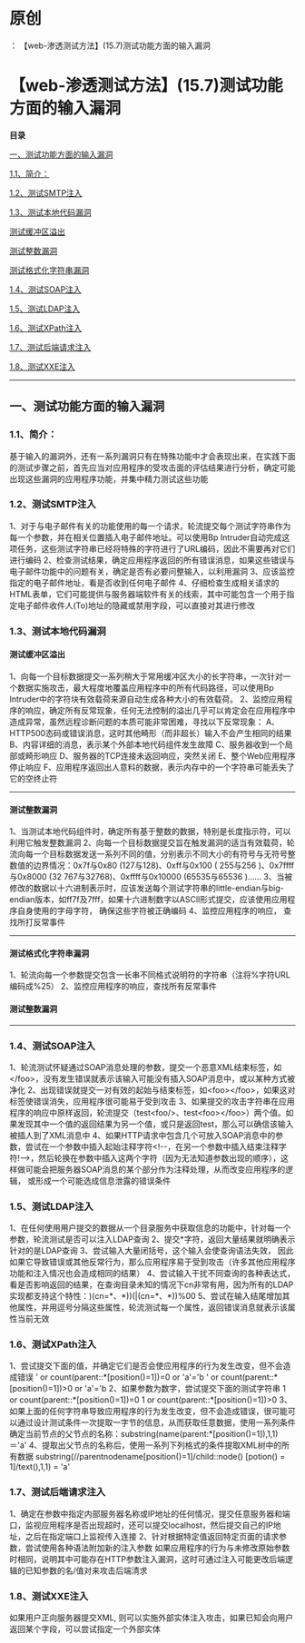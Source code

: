 # 原创
：  【web-渗透测试方法】(15.7)测试功能方面的输入漏洞

# 【web-渗透测试方法】(15.7)测试功能方面的输入漏洞

**目录**

[一、测试功能方面的输入漏洞](#%E4%B8%80%E3%80%81%E6%B5%8B%E8%AF%95%E5%8A%9F%E8%83%BD%E6%96%B9%E9%9D%A2%E7%9A%84%E8%BE%93%E5%85%A5%E6%BC%8F%E6%B4%9E)

[1.1、简介：](#1.1%E3%80%81%E7%AE%80%E4%BB%8B%EF%BC%9A)

[1.2、测试SMTP注入](#1.2%E3%80%81%E6%B5%8B%E8%AF%95SMTP%E6%B3%A8%E5%85%A5)

[1.3、测试本地代码漏洞](#1.3%E3%80%81%E6%B5%8B%E8%AF%95%E6%9C%AC%E5%9C%B0%E4%BB%A3%E7%A0%81%E6%BC%8F%E6%B4%9E)

[测试缓冲区溢出](#%E6%B5%8B%E8%AF%95%E7%BC%93%E5%86%B2%E5%8C%BA%E6%BA%A2%E5%87%BA)

[测试整数漏洞](#%E6%B5%8B%E8%AF%95%E6%95%B4%E6%95%B0%E6%BC%8F%E6%B4%9E)

[测试格式化字符串漏洞](#%E6%B5%8B%E8%AF%95%E6%A0%BC%E5%BC%8F%E5%8C%96%E5%AD%97%E7%AC%A6%E4%B8%B2%E6%BC%8F%E6%B4%9E)

[1.4、测试SOAP注入](#1.4%E3%80%81%E6%B5%8B%E8%AF%95SOAP%E6%B3%A8%E5%85%A5)

[1.5、测试LDAP注入](#1.5%E3%80%81%E6%B5%8B%E8%AF%95LDAP%E6%B3%A8%E5%85%A5)

[1.6、测试XPath注入](#1.6%E3%80%81%E6%B5%8B%E8%AF%95XPath%E6%B3%A8%E5%85%A5)

[1.7、测试后端请求注入](#1.7%E3%80%81%E6%B5%8B%E8%AF%95%E5%90%8E%E7%AB%AF%E8%AF%B7%E6%B1%82%E6%B3%A8%E5%85%A5)

[1.8、测试XXE注入](#1.8%E3%80%81%E6%B5%8B%E8%AF%95XXE%E6%B3%A8%E5%85%A5)

---


## 一、测试功能方面的输入漏洞

> 
<h3>1.1、简介：</h3>
基于输入的漏洞外，还有一系列漏洞只有在特殊功能中才会表现出来，在实践下面的测试步骤之前，首先应当对应用程序的受攻击面的评估结果进行分析，确定可能出现这些漏洞的应用程序功能，并集中精力测试这些功能



> 
<h3>1.2、测试SMTP注入</h3>
1、对于与电子邮件有关的功能使用的每一个请求，轮流提交每个测试字符串作为每一个参数，并在相关位置插入电子邮件地址。可以使用Bp Intruder自动完成这项任务，这些测试字符串已经将特殊的字符进行了URL编码，因此不需要再对它们进行编码
2、检查测试结果，确定应用程序返回的所有错误消息，如果这些错误与电子邮件功能中的问题有关，确定是否有必要问整输入，以利用漏洞
3、应该监控指定的电子邮件地址，看是否收到任何电子邮件
4、仔细检查生成相关请求的HTML表单，它们可能提供与服务器端软件有关的线索，其中可能包含一个用于指定电子邮件收件人(To)地址的隐藏或禁用字段，可以直接对其进行修改


> 
<h3>1.3、测试本地代码漏洞</h3>
<h4>测试缓冲区溢出</h4>
1、向每一个目标数据提交一系列稍大于常用缓冲区大小的长字符串，一次针对一个数据实施攻击，最大程度地覆盖应用程序中的所有代码路径，可以使用Bp Intruder中的字符块有效载荷来源自动生成各种大小的有效载荷。
2、监控应用程序的响应，确定所有反常现象，任何无法控制的溢出几乎可以肯定会在应用程序中造成异常，虽然远程诊断问题的本质可能非常困难，寻找以下反常现象：
A、HTTP500态码或错误消息，这时其他畸形（而非超长）输入不会产生相同的结果
B、内容详细的消息，表示某个外部本地代码组件发生故障
C、服务器收到一个局部或畸形响应
D、服务器的TCP连接未返回响应，突然关闭
E、整个Web应用程序停止响应
F、应用程序返回出人意料的数据，表示内存中的一个字符串可能丢失了它的空终止符
<hr/>
<h4>测试整数漏洞</h4>
1、当测试本地代码组件时，确定所有基于整数的数据，特别是长度指示符，可以利用它触发整数漏洞
2、向每一个目标数据提交旨在触发漏洞的适当有效载荷，轮流向每一个目标数据发送一系列不同的值，分别表示不同大小的有符号与无符号整数值的边界情况：0x7f与0x80 (127与128)、0xff与0x100 ( 255与256 )、0x7ffff与0x8000 (32 767与32768)、0xffff与0x10000 (65535与65536 )……
3、当被修改的数据以十六进制表示时，应该发送每个测试字符串的little-endian与big-endian版本，如ff7f及7fff，如果十六进制数字以ASCll形式提交，应该使用应用程序自身使用的字母字符， 确保这些字符被正确编码
4、监控应用程序的响应， 查找所打反常事件
<hr/>
<h4>测试格式化字符串漏洞</h4>
1、轮流向每一个参数提交包含一长串不同格式说明符的字符串（注将%字符URL编码成%25）
2、监控应用程序的响应，查找所有反常事件


#### 测试整数漏洞

---


> 
<h3>1.4、测试SOAP注入</h3>
1、轮流测试怀疑通过SOAP消息处理的参数，提交一个恶意XML结束标签，如&lt;/foo&gt;，没有发生错误就表示该输入可能没有插入SOAP消息中，或以某种方式被净化
2、出现错误就提交一对有效的起始与结束标签，如&lt;foo&gt;&lt;/foo&gt;，如果这对标签使错误消失，应用程序很可能易于受到攻击
3、如果提交的攻击字符串在应用程序的响应中原样返回，轮流提交（test&lt;foo/&gt;、test&lt;foo&gt;&lt;/foo&gt;）两个值。如果发现其中一个值的返回结果为另一个值，或只是返回test，那么可以确信该输入被插人到了XML消息中
4、如果HTTP请求中包含几个可放入SOAP消息中的参数，尝试在一个参数中插入起始注释字符&lt;!--，在另一个参数中插入结束注释字符!--&gt;，然后轮换在参数中插入这两个字符（因为无法知道参数出现的顺序），这样做可能会把服务器SOAP消息的某个部分作为注释处理，从而改变应用程序的逻辑， 或形成一个可能选成信息泄露的错误条件


> 
<h3>1.5、测试LDAP注入</h3>
1、在任何使用用户提交的数据从一个目录服务中获取信息的功能中，针对每一个参数，轮流测试是否可以注入LDAP查询
2、提交*字符，返回大量结果就明确表示针对的是LDAP查询
3、尝试输入大量闭括号，这个输入会使查询语法失效， 因此如果它导致错误或其他反常行为，那么应用程序易于受到攻击（许多其他应用程序功能和注入情况也会造成相同的结果）
4、尝试输入干扰不同查询的各种表达式，看是否影响返回的结果，在查询目录未知的情况下cn非常有用，因为所有的LDAP实现都支持这个特性：)(cn=*、*))(|(cn=*、*))%00
5、尝试在输入结尾增加其他属性，并用逗号分隔这些属性，轮流测试每一个属性，返回错误消息就表示该属性当前无效


> 
<h3>1.6、测试XPath注入</h3>
1、尝试提交下面的值，并确定它们是否会使应用程序的行为发生改变，但不会造成错误
' or count(parent::*[position()=1])=0 or 'a'='b
' or count(parent::*[position()=1])&gt;0 or 'a'='b
2、如果参数为数字，尝试提交下面的测试字符串
1 or count(parent::*[position()=1])=0
1 or count(parent::*[position()=1])&gt;0
3、如果上面的任何字符串导致应用程序的行为发生改变，但不会造成错误，很可能可以通过设计测试条件一次提取一字节的信息，从而获取任意数据，使用一系列条件确定当前节点的父节点的名称：substring(name(parent:*[position()=1]),1,1) ＝'a'
4、提取出父节点的名称后，使用一系列下列格式的条件提取XML树中的所有数据
substring(//parentnodename[position()=1]/child::node() [potion() = 1]/text(),1,1) = 'a'


> 
<h3>1.7、测试后端请求注入</h3>
1、确定在参数中指定内部服务器名称或IP地址的任何情况，提交任意服务器和端口，监视应用程序是否出现超时，还可以提交localhost，然后提交自己的IP地址，之后在指定端口上监视传入连接
2、针对根据特定值返回特定页面的请求参数，尝试使用各种语法附加新的注入参数
如果应用程序的行为与未修改原始参数时相同，说明其中可能存在HTTP参数注入漏洞，这时可通过注入可能更改后端逻辑的已知参数的名/值对来攻击后端清求


> 
<h3>1.8、测试XXE注入</h3>
如果用户正向服务器提交XML, 则可以实施外部实体注入攻击，如果已知会向用户返回某个字段，可以尝试指定一个外部实体

